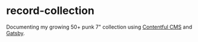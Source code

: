 # record-collection

Documenting my growing 50+ punk 7" collection using [Contentful CMS](https://www.contentful.com/) and [Gatsby](https://www.gatsbyjs.org/).
